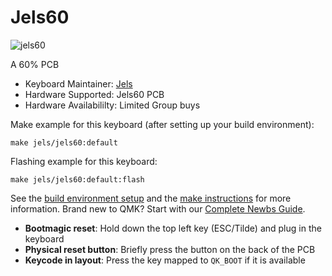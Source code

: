 # Jels60

![jels60](https://i.imgur.com/3Ec4YZNh.png)

A 60% PCB

* Keyboard Maintainer: [Jels](https://github.com/Jels02)
* Hardware Supported: Jels60 PCB
* Hardware Availabililty: Limited Group buys

Make example for this keyboard (after setting up your build environment):

    make jels/jels60:default

Flashing example for this keyboard:

    make jels/jels60:default:flash

See the [build environment setup](https://docs.qmk.fm/#/getting_started_build_tools) and the [make instructions](https://docs.qmk.fm/#/getting_started_make_guide) for more information. Brand new to QMK? Start with our [Complete Newbs Guide](https://docs.qmk.fm/#/newbs).

* **Bootmagic reset**: Hold down the top left key (ESC/Tilde) and plug in the keyboard
* **Physical reset button**: Briefly press the button on the back of the PCB
* **Keycode in layout**: Press the key mapped to `QK_BOOT` if it is available
